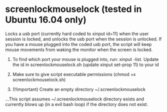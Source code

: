 # screenlockmouselock (tested in Ubuntu 16.04 only)
Locks a usb port (currently hard coded to xinput id=11) when the user session is locked, and unlocks the usb port when the session is unlocked.
If you have a mouse plugged into the coded usb port, the script will keep mouse movements from waking the monitor when the screen is locked.


1. To find which port your mouse is plugged into, run: xinput -list. Update the id in screenlockmouselock.sh (update xinput set-prop 11) to your id

2. Make sure to give script executable permissions (chmod +x screenlockmouselock.sh)

3. (!!important) Create an empty directory ~/.screenlockmouselock 

...This script assumes ~/.screenlockmouselock directory exists and currently blows up (in a evil bash loop) if the directory does not exist.
